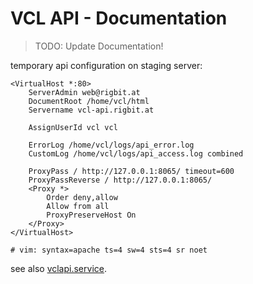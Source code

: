 # VCL API - Documentation

> TODO: Update Documentation!


temporary api configuration on staging server:
```apacheconf
<VirtualHost *:80>
	ServerAdmin web@rigbit.at
	DocumentRoot /home/vcl/html
	Servername vcl-api.rigbit.at

	AssignUserId vcl vcl

	ErrorLog /home/vcl/logs/api_error.log
	CustomLog /home/vcl/logs/api_access.log combined

	ProxyPass / http://127.0.0.1:8065/ timeout=600
	ProxyPassReverse / http://127.0.0.1:8065/
	<Proxy *>
		Order deny,allow
		Allow from all
		ProxyPreserveHost On
	</Proxy>
</VirtualHost>

# vim: syntax=apache ts=4 sw=4 sts=4 sr noet
```

see also [vclapi.service](../systemd/vclapi.service).
